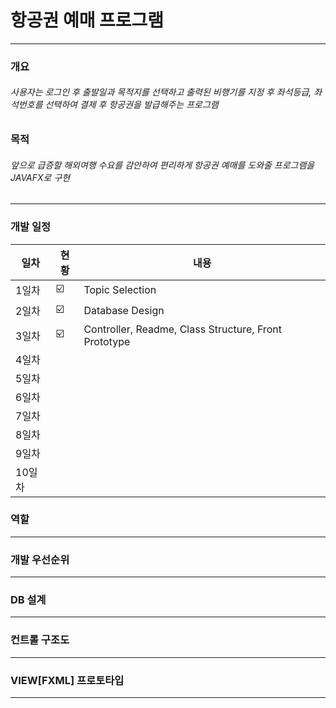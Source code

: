 # 항공권 예매 프로그램
* * *
### 개요
<h6>사용자는 로그인 후 출발일과 목적지를 선택하고 출력된 비행기를 지정 후 좌석등급, 좌석번호를 선택하여 결제 후 항공권을 발급해주는 프로그램</h6>

### 목적
<h6>앞으로 급증할 해외여행 수요를 감안하여 편리하게 항공권 예매를 도와줄 프로그램을 JAVAFX로 구현</h6>

* * *
### 개발 일정

| 일차 | 현황 | 내용 |
| ------ | ----------------------------- | ---------------- |
| 1일차 | :ballot_box_with_check: | Topic Selection |
| 2일차 | :ballot_box_with_check: | Database Design |
| 3일차 | :ballot_box_with_check: | Controller, Readme, Class Structure, Front Prototype |
| 4일차 |  | 
| 5일차 |  |  
| 6일차 |  |  
| 7일차 |  |  
| 8일차 |  |  
| 9일차 |  |  |
| 10일차|  |  | 

### 역할

***

### 개발 우선순위

***

### DB 설계

***

### 컨트롤 구조도

***

### VIEW[FXML] 프로토타입

***

